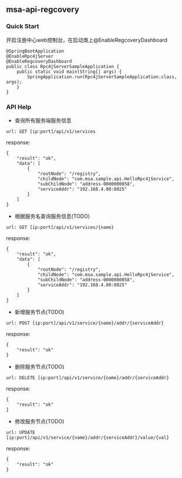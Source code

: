 ## msa-api-regcovery
### Quick Start
开启注册中心web控制台，在启动类上@EnableRegcoveryDashboard
```$xslt
@SpringBootApplication
@EnableRpc4jServer
@EnableRegcoveryDashboard
public class Rpc4jServerSampleApplication {
	public static void main(String[] args) {
		SpringApplication.run(Rpc4jServerSampleApplication.class, args);
	}
}
```
### API Help
- 查询所有服务端服务信息
```$xslt
url: GET [ip:port]/api/v1/services
```
response:
```$xslt
{
    "result": "ok",
    "data": [
        {
            "rootNode": "/registry",
            "childNode": "com.msa.sample.api.HelloRpc4jService",
            "subChildNode": "address-0000000058",
            "serviceAddr": "192.168.4.80:8025"
        }
    ]
}
```
- 根据服务名查询服务信息(TODO)
```$xslt
url: GET [ip:port]/api/v1/services/{name}
```
response:
```$xslt
{
    "result": "ok",
    "data": [
        {
            "rootNode": "/registry",
            "childNode": "com.msa.sample.api.HelloRpc4jService",
            "subChildNode": "address-0000000058",
            "serviceAddr": "192.168.4.80:8025"
        }
    ]
}
```
- 新增服务节点(TODO)
```$xslt
url: POST [ip:port]/api/v1/service/{name}/addr/{serviceAddr}
```
response:
```$xslt
{
    "result": "ok"
}
```
- 删除服务节点(TODO)
```$xslt
url: DELETE [ip:port]/api/v1/service/{name}/addr/{serviceAddr}
```
response:
```$xslt
{
    "result": "ok"
}
```
- 修改服务节点(TODO)
```$xslt
url: UPDATE [ip:port]/api/v1/service/{name}/addr/{serviceAddr}/value/{val}
```
response:
```$xslt
{
    "result": "ok"
}
```